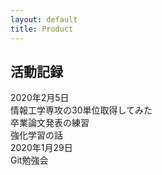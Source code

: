 ```yaml
---
layout: default
title: Product
---
```

## 活動記録

<div class="memory-box">
  <div class="memory-date">
    2020年2月5日
  </div>
  <div class="memory-title">
    情報工学専攻の30単位取得してみた<br>
    卒業論文発表の練習<br>
    強化学習の話
  </div>
</div>

<div class="memory-box">
  <div class="memory-date">
    2020年1月29日
  </div>
  <div class="memory-title">
    Git勉強会
  </div>
</div>

<!-- 
以下テンプレート(このテンプレートは残しておいてください)
最新のものを上に書いていく

<div class="memory-box">
  <div class="memory-date">
    TODO: ここに日付を書く
  </div>
  <div class="memory-title">
    TODO: ここにタイトルを書く(複数ある場合は<br>を入れる)
  </div>
</div>
-->
